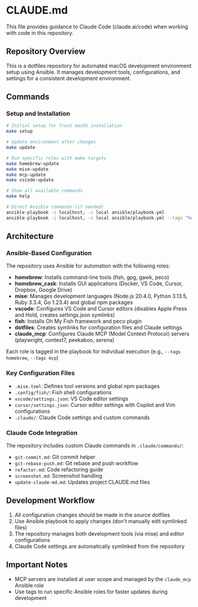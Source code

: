 # CLAUDE.md

This file provides guidance to Claude Code (claude.ai/code) when working with code in this repository.

## Repository Overview

This is a dotfiles repository for automated macOS development environment setup using Ansible. It manages development tools, configurations, and settings for a consistent development environment.

## Commands

### Setup and Installation
```bash
# Initial setup for fresh macOS installation
make setup

# Update environment after changes
make update

# Run specific roles with make targets
make homebrew-update
make mise-update
make mcp-update
make vscode-update

# Show all available commands
make help

# Direct Ansible commands (if needed)
ansible-playbook -i localhost, -c local ansible/playbook.yml
ansible-playbook -i localhost, -c local ansible/playbook.yml --tags "homebrew,mise"
```


## Architecture

### Ansible-Based Configuration
The repository uses Ansible for automation with the following roles:
- **homebrew**: Installs command-line tools (fish, gpg, gawk, peco)
- **homebrew_cask**: Installs GUI applications (Docker, VS Code, Cursor, Dropbox, Google Drive)
- **mise**: Manages development languages (Node.js 20.4.0, Python 3.13.5, Ruby 3.3.4, Go 1.23.4) and global npm packages
- **vscode**: Configures VS Code and Cursor editors (disables Apple Press and Hold, creates settings.json symlinks)
- **fish**: Installs Oh My Fish framework and peco plugin
- **dotfiles**: Creates symlinks for configuration files and Claude settings
- **claude_mcp**: Configures Claude MCP (Model Context Protocol) servers (playwright, context7, peekaboo, serena)

Each role is tagged in the playbook for individual execution (e.g., `--tags homebrew`, `--tags mcp`)

### Key Configuration Files
- `.mise.toml`: Defines tool versions and global npm packages
- `.config/fish/`: Fish shell configurations
- `vscode/settings.json`: VS Code editor settings
- `cursor/settings.json`: Cursor editor settings with Copilot and Vim configurations
- `.claude/`: Claude Code settings and custom commands

### Claude Code Integration
The repository includes custom Claude commands in `.claude/commands/`:
- `git-commit.md`: Git commit helper
- `git-rebase-push.md`: Git rebase and push workflow
- `refactor.md`: Code refactoring guide
- `screenshot.md`: Screenshot handling
- `update-claude-md.md`: Updates project CLAUDE.md files

## Development Workflow

1. All configuration changes should be made in the source dotfiles
2. Use Ansible playbook to apply changes (don't manually edit symlinked files)
3. The repository manages both development tools (via mise) and editor configurations
4. Claude Code settings are automatically symlinked from the repository

## Important Notes

- MCP servers are installed at user scope and managed by the `claude_mcp` Ansible role
- Use tags to run specific Ansible roles for faster updates during development